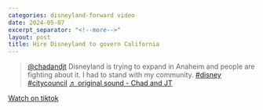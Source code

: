 ```yaml
---
categories: disneyland-forward video
date: 2024-05-07
excerpt_separator: "<!--more-->"
layout: post
title: Hire Disneyland to govern California
---
```


<blockquote muted class="tiktok-embed" cite="https://www.tiktok.com/@chadandjt/video/7366751606257388846" data-video-id="7366751606257388846" style="max-width: 605px;min-width: 325px;" > <section> <a target="_blank" title="@chadandjt" href="https://www.tiktok.com/@chadandjt?refer=embed">@chadandjt</a> Disneyland is trying to expand in Anaheim and people are fighting about it. I had to stand with my community. <a title="disney" target="_blank" href="https://www.tiktok.com/tag/disney?refer=embed">#disney</a> <a title="citycouncil" target="_blank" href="https://www.tiktok.com/tag/citycouncil?refer=embed">#citycouncil</a> <a target="_blank" title="♬ original sound - Chad and JT" href="https://www.tiktok.com/music/original-sound-7366751654194203438?refer=embed">♬ original sound - Chad and JT</a> </section> </blockquote> <script async src="https://www.tiktok.com/embed.js"></script>

[Watch on tiktok](https://www.tiktok.com/@chadandjt/video/7366751606257388846)

<!--more-->
